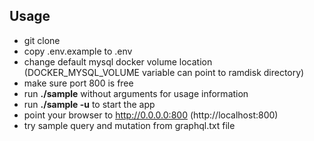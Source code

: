 ## Usage

- git clone
- copy .env.example to .env
- change default mysql docker volume location (DOCKER_MYSQL_VOLUME variable can point to ramdisk directory)
- make sure port 800 is free
- run **./sample** without arguments for usage information
- run **./sample -u** to start the app
- point your browser to http://0.0.0.0:800 (http://localhost:800)
- try sample query and mutation from graphql.txt file
